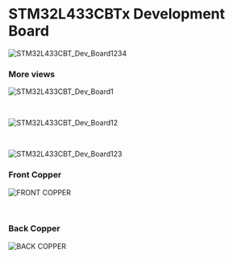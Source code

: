 <h1> STM32L433CBTx Development Board </h1>



![STM32L433CBT_Dev_Board1234](https://user-images.githubusercontent.com/38166489/76962605-8a2baf00-6945-11ea-9ed0-853a9768be50.png)


<h3>More views</h3>

![STM32L433CBT_Dev_Board1](https://user-images.githubusercontent.com/38166489/76984139-72afee80-6964-11ea-886b-5dcaccc9aba5.png)

<br>

![STM32L433CBT_Dev_Board12](https://user-images.githubusercontent.com/38166489/76984167-7c395680-6964-11ea-8193-593bf54ae086.png)

<br>

![STM32L433CBT_Dev_Board123](https://user-images.githubusercontent.com/38166489/76984194-83606480-6964-11ea-8b26-52223d9b6c84.png)


<h3> Front Copper</h3>

![FRONT COPPER](https://user-images.githubusercontent.com/38166489/76962703-b6dfc680-6945-11ea-9b42-e1cdaafa0ff5.PNG)

<br>

<h3> Back Copper</h3>

![BACK COPPER](https://user-images.githubusercontent.com/38166489/76962860-ff977f80-6945-11ea-8b6a-cf38ce15b433.PNG)
